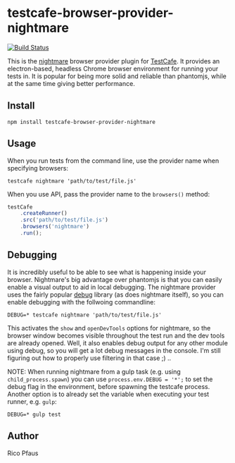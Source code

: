 # testcafe-browser-provider-nightmare
[![Build Status](https://travis-ci.org/ryx/testcafe-browser-provider-nightmare.svg)](https://travis-ci.org/ryx/testcafe-browser-provider-nightmare)

This is the [nightmare](https://github.com/segmentio/nightmare) browser provider plugin for [TestCafe](http://devexpress.github.io/testcafe).
It provides an electron-based, headless Chrome browser environment for running your tests in. It is popular for being more
solid and reliable than phantomjs, while at the same time giving better performance.


## Install

```
npm install testcafe-browser-provider-nightmare
```

## Usage

When you run tests from the command line, use the provider name when specifying browsers:

```
testcafe nightmare 'path/to/test/file.js'
```

When you use API, pass the provider name to the `browsers()` method:

```js
testCafe
    .createRunner()
    .src('path/to/test/file.js')
    .browsers('nightmare')
    .run();
```


## Debugging

It is incredibly useful to be able to see what is happening inside your browser. Nightmare's big advantage over phantomjs is
that you can easily enable a visual output to aid in local debugging. The nightmare provider uses the fairly popular
[debug](https://github.com/visionmedia/debug) library (as does nightmare itself), so you can enable debugging with the
follwoing commandline:

```
DEBUG=* testcafe nightmare 'path/to/test/file.js'
```

This activates the `show` and `openDevTools` options for nightmare, so the browser window becomes visible throughout the test
run and the dev tools are already opened. Well, it also enables debug output for any other module using debug, so you will
get a lot debug messages in the console. I'm still figuring out how to properly use filtering in that case ;) ..

NOTE: When running nightmare from a gulp task (e.g. using `child_process.spawn`) you can use `process.env.DEBUG = '*';` to set the
debug flag in the environment, before spawning the testcafe process. Another option is to already set the variable when executing your
test runner, e.g. `gulp`:

```
DEBUG=* gulp test
```


## Author
Rico Pfaus
